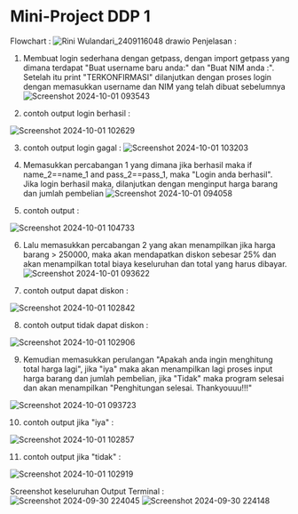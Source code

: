 # Mini-Project DDP 1
Flowchart :
![Rini Wulandari_2409116048  drawio](https://github.com/user-attachments/assets/9ab74a39-d439-49a3-8bde-eb568385ff1b)
Penjelasan :
1. Membuat login sederhana dengan getpass, dengan import getpass yang dimana terdapat "Buat username baru anda:" dan "Buat NIM anda :". Setelah itu print "TERKONFIRMASI" dilanjutkan dengan proses login dengan memasukkan username dan NIM yang telah dibuat sebelumnya
![Screenshot 2024-10-01 093543](https://github.com/user-attachments/assets/3fec5460-f4e7-4853-9e5b-81ed2a7c4963)

2. contoh output login berhasil :

![Screenshot 2024-10-01 102629](https://github.com/user-attachments/assets/6ce1c4b7-155f-41ee-b76c-fc1626ee0264)

3. contoh output login gagal :
![Screenshot 2024-10-01 103203](https://github.com/user-attachments/assets/6a4b6658-207d-4ef5-9bd1-3c54dc2f807f)

4. Memasukkan percabangan 1 yang dimana jika berhasil maka if name_2==name_1 and pass_2==pass_1, maka "Login anda berhasil". Jika login berhasil maka, dilanjutkan dengan menginput harga barang dan jumlah pembelian
![Screenshot 2024-10-01 094058](https://github.com/user-attachments/assets/2e3097a0-710c-4dfe-a2f2-4b58558c4549)

5. contoh output :

![Screenshot 2024-10-01 104733](https://github.com/user-attachments/assets/689e6d6f-b598-49f7-9295-c0b91f942095)

6. Lalu memasukkan percabangan 2 yang akan menampilkan jika harga barang > 250000, maka akan mendapatkan diskon sebesar 25% dan akan menampilkan total biaya keseluruhan dan total yang harus dibayar.
![Screenshot 2024-10-01 093622](https://github.com/user-attachments/assets/f72eccee-55b7-4bdc-a80f-bada68672060)

7. contoh output dapat diskon :

![Screenshot 2024-10-01 102842](https://github.com/user-attachments/assets/359c5958-e021-4fba-8a2e-11388db2c2ca)

8. contoh output tidak dapat diskon :

![Screenshot 2024-10-01 102906](https://github.com/user-attachments/assets/542c3e51-f3c1-483d-a7e6-c53c873ab2bc)

9. Kemudian memasukkan perulangan "Apakah anda ingin menghitung total harga lagi", jika "iya" maka akan menampilkan lagi proses input harga barang dan jumlah pembelian, jika "Tidak" maka program selesai dan akan menampilkan "Penghitungan selesai. Thankyouuu!!!"

![Screenshot 2024-10-01 093723](https://github.com/user-attachments/assets/9d1101ca-b441-4c3a-be1d-8263e0ab4ce9)

10. contoh output jika "iya" :

![Screenshot 2024-10-01 102857](https://github.com/user-attachments/assets/025405f5-9275-447f-9d0a-e05c3b0a93bc)

11. contoh output jika "tidak" :

![Screenshot 2024-10-01 102919](https://github.com/user-attachments/assets/aa49617a-a435-4fa9-8dca-931be919699a)


Screenshot keseluruhan Output Terminal :
![Screenshot 2024-09-30 224045](https://github.com/user-attachments/assets/269db883-6e32-45fa-a58f-7a2fdcd9b4cf)
![Screenshot 2024-09-30 224148](https://github.com/user-attachments/assets/ce2b1bed-85df-4e80-8031-00b855dd5e07)
